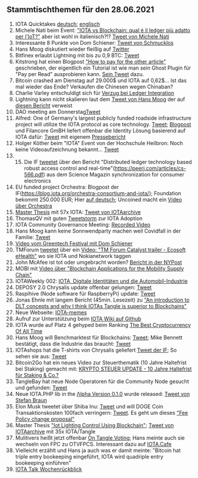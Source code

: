 ## Stammtischthemen für den 28.06.2021

1. IOTA Quicktakes [deutsch](https://youtu.be/53g41w7QZ08); [englisch](https://www.youtube.com/watch?v=Ho2erUrJdbI)
2. Michele Nati beim Event: ["IOTA vs Blockchain: qual è il ledger più adatto per l'IoT?"](https://twitter.com/iota/status/1407242399982698496?s=20) aber ist wohl in italienisch?!? [Tweet von Michele Nati](https://twitter.com/michelenati/status/1407238587905720331?s=20)
3. Interessante 8 Punkte von Dom Schiener: [Tweet von Schmucklos](https://twitter.com/Schmucklos_/status/1407071244026011655?s=20)
4. Hans Moog diskutiert wieder fleißig auf [Twitter](https://twitter.com/hus_qy/status/1407236598249426945?s=20)
5. Bitfinex erlaubt Lightning mit bis zu 0,9 BTC: [Tweet](https://twitter.com/bitfinex/status/1407249431343386625?s=20)
6. Kitstrong hat einen Blogpost ["How to pay for the other article"](https://blog.f-node.de/how-to-pay-for-the-other-article/) geschrieben, der eigentlich ein Tutorial ist wie man sein Ghost Plugin für "Pay per Read" ausprobieren kann. [Sein Tweet](https://twitter.com/KIT_strong_WING/status/1407251973569712129?s=20) dazu.
7. Bitcoin crashed am Dienstag auf 29.000$ und IOTA auf 0,62$... Ist das mal wieder das Ende? Verkaufen die Chinesen wegen Chinaban?
8. Charlie Varley entschuldigt sich für [Verzug bei Ledger Integration](https://iotatalk.org/blog/21-charlie-varley-apologizes-for-lack-of-communication-and-delays-on-ledger-update)
9. Lightning kann nicht skalieren laut dem [Tweet von Hans Moog](https://twitter.com/hus_qy/status/1407658051667214340?s=20) der auf [diesen Bericht](https://medium.com/@jonaldfyookball/mathematical-proof-that-the-lightning-network-cannot-be-a-decentralized-bitcoin-scaling-solution-1b8147650800) verweist
10. DAO meeting am Donnerstag[Tweet](https://twitter.com/Phylo79288735/status/1407612875825287168?s=20)
11. Alfred: One of Germany's largest publicly funded roadside infrastructure project will utilize the IOTA protocol as core technology. [Tweet](https://twitter.com/EtoGruppe/status/1407657717603373058?s=20); [Blogpost](https://www.etogruppe.com/en/news/news-from-eto/project-alfried-will-be-built-on-iota-chrysalis.html) und Filancore GmBH liefert offenbar die Identity Lösung basierend auf IOTA dafür: [Tweet](https://twitter.com/FilancoreGmbH/status/1407667642555568129?s=20) mit eigenem [Pressebericht](https://filancoregmbh.medium.com/press-release-alfried-smart-delineators-7b1a76c9e556)
12. Holger Köther beim "IOTA" Event von der Hochschule Heilbron: Noch keine Videoaufzeichnung bekannt... [Tweet](https://twitter.com/HolgerKoether/status/1402582722854404097?s=20)
13. 15. Die IF [tweetet](https://twitter.com/iota/status/1408002099162529792?s=20) über den Bericht "Distributed ledger technology based
robust access control and real-time"(https://peerj.com/articles/cs-566.pdf) aus dem Science Magazin
synchronization for consumer electronics
14. EU funded project Orchestra: Blogpost der IF(https://blog.iota.org/orchestra-consortium-and-iota/); Foundation bekommt 250.000 EUR; Hier [auf deutsch](https://iota-einsteiger-guide.de/iota-orchestra-Konsortium.html); Uncoined macht ein [Video über Orchestra](https://www.youtube.com/watch?v=EDZw1KcKCsE)
15. [Master Thesis](https://files.ifi.uzh.ch/CSG/staff/scheid/extern/theses/MA-R-Hy.pdf) mit 57x IOTA: [Tweet von IOTAarchive](https://twitter.com/_iotaarchive/status/1407964460841570304?s=20)
16. ThomasQV mit guten [Tweetstorm](https://twitter.com/TVstedal/status/1407900884848218116?s=20) zur IOTA Adoption
17. IOTA Community Governance Meeting: [Recorded Video](https://www.youtube.com/watch?v=9udv6iPO8Xk)
18. Hans Moog kann keine Sonnwendparty machen weil Covidfall in der Familie: [Tweet](https://twitter.com/hus_qy/status/1408901152838725633?s=20)
19. [Video vom Greentech Festival mit Dom Schiener](https://www.youtube.com/watch?v=d0fKSMp4tIY)
20. TMForum [tweetet](https://twitter.com/tmforumorg/status/1408379877447905283?s=20) über ein [Video: "TM Forum Catalyst trailer - Ecosoft eHealth"](https://www.youtube.com/watch?v=PcOEuzGs7uk) wo sie IOTA und Nokianetwork taggen
21. John McAfee ist tot oder umgebracht worden? [Bericht in der NYPost](https://nypost.com/2021/06/23/john-mcafee-dies-by-suicide-inside-prison-in-barcelona/amp/)
22. MOBI mit [Video über "Blockchain Applications for the Mobility Supply Chain"](https://www.youtube.com/watch?v=GteArwhRUSQ)
23. IOTAWeekly 002: [IOTA, Digitale Identitäten und die Automobil-Industrie](https://www.youtube.com/watch?v=bka-z4nQRHU)
24. DEPOSY 2.0 Chrysalis update offenbar gelungen: [Tweet](https://twitter.com/deposyproject/status/1408472639350390788?s=20)
25. Raspihive (Node software für RaspberryPi) update: [Tweet](https://twitter.com/raspihive/status/1408810788605804556?s=20)
26. Jonas Ehnle mit langem Bericht (45min. Lesezeit) zu ["An introduction to DLT concepts and why I think IOTAs Tangle is superior to Blockchains"](https://jonas-ehnle.medium.com/an-introduction-to-dlt-concepts-and-why-i-think-iotas-tangle-is-superior-to-blockchains-550b69ec86d6)
27. Neue Webseite: [IOTA-memes](https://iotamemes.com/)
28. Aufruf zur Unterstützung beim [IOTA Wiki auf Github](https://github.com/iota-community/iota-wiki)
29. IOTA wurde auf Platz 4 gehyped beim Ranking [The Best Cryptocurrency Of All Time](https://www.ranker.com/list/best-cryptocurrency/ranker-tech9)
30. Hans Moog will Benchmarktest für Blockchains: [Tweet](https://twitter.com/hus_qy/status/1408945984617562116?s=20); Mike Bennett bestätigt, dass die Industrie das braucht: [Tweet](https://twitter.com/MikeHypercube/status/1409221613862670340?s=20)
31. IOTAshops hat die T-shirts von Chrysalis geliefert [Tweet der IF](https://twitter.com/iota/status/1408069164191809549?s=20); So sehen sie aus: [Tweet](https://twitter.com/2779530283Mi/status/1409088629935427585?s=20)
32. Bitcoin2Go hat ein neues Video zur Steuerthematik (10 Jahre Haltefrist bei Staking) gemacht mit: [KRYPTO STEUER UPDATE - 10 Jahre Haltefrist für Staking & Co.?](https://www.youtube.com/watch?v=zdh5mDUtKt0)
33. TangleBay hat neue Node Operatoren für die Community Node gesucht und gefunden: [Tweet](https://twitter.com/TANGLEBAY/status/1409207565284741126?s=20)
34. Neue IOTA.PHP lib in the [Λlpha Version 0.1.0](https://github.com/iota-community/iota.php) wurde released: [Tweet von Stefan Braun](https://twitter.com/IOTAphp/status/1409468438721011714?s=20)
35. Elon Musk tweetet über Shiba Inu: [Tweet](https://twitter.com/elonmusk/status/1408380216653844480?s=20) und will DOGE Coin Transaktionskosten 100fach verringern: [Tweet](https://twitter.com/elonmusk/status/1409372298029584385?s=20). Es geht um dieses ["Fee Policy change proposal"](https://www.reddit.com/r/dogecoindev/comments/o94p6j/fee_policy_change_proposal/)
36. Master Thesis ["Iot Lighting Control Using Blockchain"](https://t.co/hRoT1SxToN?amp=1); [Tweet von IOTAarchive](https://twitter.com/_iotaarchive/status/1409405453457571841?s=20) mit 35x IOTA/Tangle 
37. Mulitivers heißt jetzt offenbar [On Tangle Voting](https://iota.cafe/t/on-tangle-voting-with-fpcs/1218); Hans meinte auch sie wechseln von FPC zu OTVFPCS. Interessant dazu auf [IOTA.Cafe](https://iota.cafe/t/race-otv/1217)
38. Vielleicht erzählt und Hans ja auch was er damit meinte: "Bitcoin hat triple entry bookeeping eingeführt, IOTA wird quadriple entry bookeeping einführen"
39. [IOTA Talk Wochenrückblick](https://www.iota-talk.com/index.php?article/94-wochenr%C3%BCckblick-vom-20-bis-26-juni-2021/)
